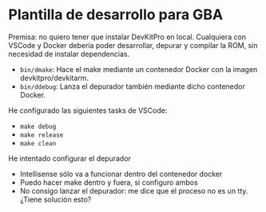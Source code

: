 # Plantilla de desarrollo para GBA

Premisa: no quiero tener que instalar DevKitPro en local. Cualquiera con VSCode y Docker debería poder desarrollar, depurar y compilar la ROM, sin necesidad de instalar dependencias.

* `bin/dmake`: Hace el make mediante un contenedor Docker con la imagen devkitpro/devkitarm.
* `bin/ddebug`: Lanza el depurador también mediante dicho contenedor Docker.

He configurado las siguientes tasks de VSCode:

* `make debug`
* `make release`
* `make clean`

He intentado configurar el depurador 

* Intellisense sólo va a funcionar dentro del contenedor docker
* Puedo hacer make dentro y fuera, si configuro ambos
* No consigo lanzar el depurador: me dice que el proceso no es un tty. ¿Tiene solución esto?